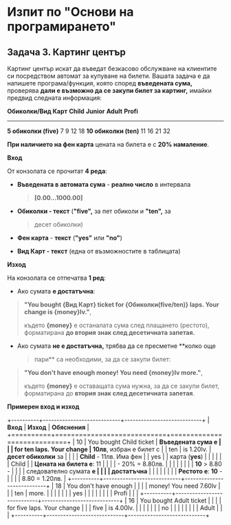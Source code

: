 # Изпит по \"Основи на програмирането\"

## Задача 3. Картинг център

Картинг център искат да въведат безкасово обслужване на клиентите си
посредством автомат за купуване на билети. Вашата задача е да напишете
програма/функция, която според **въведената сума,** проверява **дали е
възможно да се закупи билет за картинг,** имайки предвид следната
информация:

  **Обиколки/Вид Карт**   **Child**   **Junior**   **Adult**   **Profi**
  ----------------------- ----------- ------------ ----------- -----------
  **5 обиколки (five)**   7           9            12          18
  **10 обиколки (ten)**   11          16           21          32

**При наличието на фен карта** цената на билета е с **20% намаление**.

**Вход**

От конзолата се прочитат **4 реда**:

-   **Въведената в автомата сума** - **реално число** в интервала
    > **\[0.00...1000.00\]**

-   **Обиколки - текст** (**\"five\",** за пет обиколи и **\"ten\",** за
    > десет обиколки)

-   **Фен карта** - **текст** (**\"yes\"** или **\"no\"**)

-   **Вид Карт - текст** (една от възможностите в таблицата)

**Изход**

На конзолата се отпечатва **1 ред**:

-   Ако сумата **е достатъчна**:

> **\"You bought {Вид Карт} ticket for {Обиколки(five/ten)} laps. Your
> change is {money}lv.\"**,
>
> където **{money}** e останалата сума след плащането (рестото),
> форматирана **до втория знак след десетичната запетая.**

-   Ако сумата **не е достатъчна,** трябва да се пресметне **колко още
    > пари** са необходими, за да се закупи билет:

> **\"You don\'t have enough money! You need {money}lv more.\"**,
>
> където **{money}** e оставащата сума нужна, за да се закупи билет,
> форматирана до **втория знак след десетичната запетая**.

**Примерен вход и изход**

+----------+----------------------------+----------------------------+
| **Вход** | **Изход**                  | **Обяснения**              |
+==========+============================+============================+
| 10       | You bought Child ticket    | **Въведената сума е        |
|          | for ten laps. Your change  | 10лв**, избран е билет с   |
| ten      | is 1.20lv.                 | **десет обиколки** за      |
|          |                            | **Child** - 11лв. Има фен  |
| yes      |                            | карта (**yes**)            |
|          |                            |                            |
| Child    |                            | **Цената на билета е**: 11 |
|          |                            | - 20% = 8.80лв.            |
|          |                            |                            |
|          |                            | **10** \> 8.80 -           |
|          |                            | следователно сумата **е    |
|          |                            | достатъчна**               |
|          |                            |                            |
|          |                            | **Рестото е**: **10** -    |
|          |                            | 8.80 = 1.20лв.             |
+----------+----------------------------+----------------------------+
| 18       | You don\'t have enough     |                            |
|          | money! You need 7.60lv     |                            |
| ten      | more.                      |                            |
|          |                            |                            |
| yes      |                            |                            |
|          |                            |                            |
| Profi    |                            |                            |
+----------+----------------------------+----------------------------+
| 16       | You bought Adult ticket    |                            |
|          | for five laps. Your change |                            |
| five     | is 4.00lv.                 |                            |
|          |                            |                            |
| no       |                            |                            |
|          |                            |                            |
| Adult    |                            |                            |
+----------+----------------------------+----------------------------+
